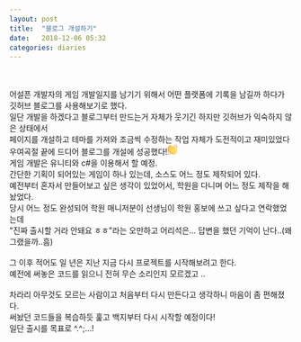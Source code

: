 ```yaml
---
layout: post
title:  "블로그 개설하기"
date:   2018-12-06 05:32
categories: diaries
---
```

<br>
<br>
어설픈 개발자의 게임 개발일지를 남기기 위해서 어떤 플랫폼에 기록을 남길까 하다가 깃허브 블로그를 사용해보기로 했다.<br>
일단 개발을 하겠다고 블로그부터 만드는거 자체가 웃기긴 하지만 깃허브가 익숙하지 않은 상태에서<br>
페이지를 개설하고 테마를 가져와 조금씩 수정하는 작업 자체가 도전적이고 재미있었다<br>
우여곡절 끝에 드디어 블로그를 개설에 성공했다!<img width="18px" height="18px" src="/images/emj_clap.png">
<br>
게임 개발은 유니티와 c#을 이용해서 할 예정.<br>
간단한 기획이 되어있는 게임이 하나 있는데, 소스도 어느 정도 제작되어 있다.<br>
예전부터 혼자서 만들어보고 싶은 생각이 있었어서, 학원을 다니며 어느 정도 제작을 해놨었다.<br>
당시 어느 정도 완성되어 학원 매니저분이 선생님이 학원 홍보에 쓰고 싶다고 연락했었는데<br>
"진짜 출시할 거라 안돼요 ㅎㅎ"라는 오만하고 어리석은... 답변을 했던 기억이 난다..(왜 그랬을까..흠)<br>
<br>
그 이후 적어도 일 년은 지난 지금 다시 프로젝트를 시작해보려고 한다.<br>
예전에 써놓은 코드를 읽으니 전혀 무슨 소리인지 모르겠고 ..<br>
<br>
차라리 아무것도 모르는 사람이고 처음부터 다시 만든다고 생각하니 마음이 좀 편해졌다.<br>
써놨던 코드들을 복습하듯 훑고 백지부터 다시 시작할 예정이다!<br>
일단 출시를 목표로 ^.^;...!<br>
<br>
<br>
<br>
<br>
<br>
